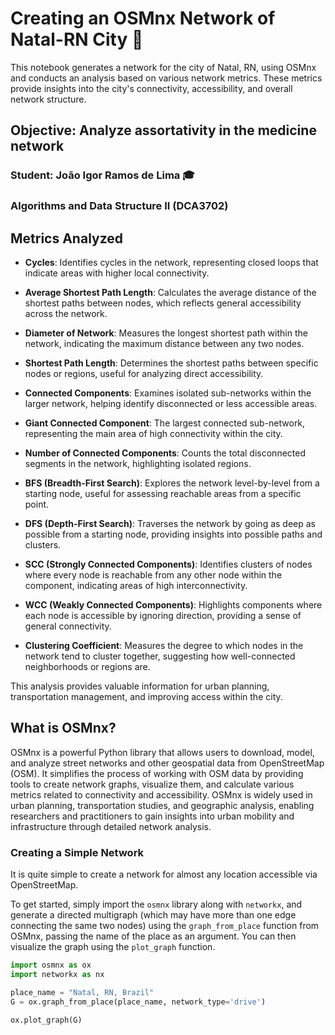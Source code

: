 # Creating an OSMnx Network of Natal-RN City :busts_in_silhouette:

This notebook generates a network for the city of Natal, RN, using OSMnx and conducts an analysis based on various network metrics. These metrics provide insights into the city's connectivity, accessibility, and overall network structure.

## Objective: Analyze assortativity in the medicine network

### Student: João Igor Ramos de Lima :mortar_board:

### Algorithms and Data Structure II (DCA3702)


## Metrics Analyzed

- **Cycles**: Identifies cycles in the network, representing closed loops that indicate areas with higher local connectivity.

- **Average Shortest Path Length**: Calculates the average distance of the shortest paths between nodes, which reflects general accessibility across the network.

- **Diameter of Network**: Measures the longest shortest path within the network, indicating the maximum distance between any two nodes.

- **Shortest Path Length**: Determines the shortest paths between specific nodes or regions, useful for analyzing direct accessibility.

- **Connected Components**: Examines isolated sub-networks within the larger network, helping identify disconnected or less accessible areas.

- **Giant Connected Component**: The largest connected sub-network, representing the main area of high connectivity within the city.

- **Number of Connected Components**: Counts the total disconnected segments in the network, highlighting isolated regions.

- **BFS (Breadth-First Search)**: Explores the network level-by-level from a starting node, useful for assessing reachable areas from a specific point.

- **DFS (Depth-First Search)**: Traverses the network by going as deep as possible from a starting node, providing insights into possible paths and clusters.

- **SCC (Strongly Connected Components)**: Identifies clusters of nodes where every node is reachable from any other node within the component, indicating areas of high interconnectivity.

- **WCC (Weakly Connected Components)**: Highlights components where each node is accessible by ignoring direction, providing a sense of general connectivity.

- **Clustering Coefficient**: Measures the degree to which nodes in the network tend to cluster together, suggesting how well-connected neighborhoods or regions are.

This analysis provides valuable information for urban planning, transportation management, and improving access within the city.

## What is OSMnx?

OSMnx is a powerful Python library that allows users to download, model, and analyze street networks and other geospatial data from OpenStreetMap (OSM). It simplifies the process of working with OSM data by providing tools to create network graphs, visualize them, and calculate various metrics related to connectivity and accessibility. OSMnx is widely used in urban planning, transportation studies, and geographic analysis, enabling researchers and practitioners to gain insights into urban mobility and infrastructure through detailed network analysis.

### Creating a Simple Network

It is quite simple to create a network for almost any location accessible via OpenStreetMap. 

To get started, simply import the `osmnx` library along with `networkx`, and generate a directed multigraph (which may have more than one edge connecting the same two nodes) using the `graph_from_place` function from OSMnx, passing the name of the place as an argument. You can then visualize the graph using the `plot_graph` function.

```python
import osmnx as ox
import networkx as nx

place_name = "Natal, RN, Brazil"
G = ox.graph_from_place(place_name, network_type='drive')

ox.plot_graph(G)
